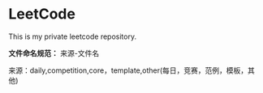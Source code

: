 # LeetCode
This is my private leetcode repository.


**文件命名规范：**
来源-文件名

来源：daily,competition,core，template,other(每日，竞赛，范例，模板，其他)
